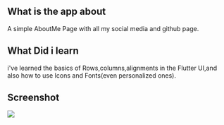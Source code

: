 ## What is the app about

A simple AboutMe Page with all my social media and github page.

## What Did i learn

i've learned the basics of Rows,columns,alignments in the Flutter UI,and also how to use
Icons and Fonts(even personalized ones).

## Screenshot

<p>
    <img src="https://i.imgur.com/i5tYEn9.jpg">
